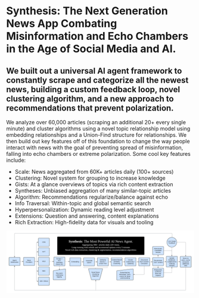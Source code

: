 # Synthesis: The Next Generation News App Combating Misinformation and Echo Chambers in the Age of Social Media and AI.

## We built out a universal AI agent framework to constantly scrape and categorize all the newest news, building a custom feedback loop, novel clustering algorithm, and a new approach to recommendations that prevent polarization. 

We analyze over 60,000 articles (scraping an additional 20+ every single minute) and cluster algorithms using a novel topic relationship model using embedding relationships and a Union-Find structure for relationships. We then build out key features off of this foundation to change the way people interact with news with the goal of preventing spread of misinformation, falling into echo chambers or extreme polarization. Some cool key features include:

* Scale: News aggregated from 60K+ articles daily (100+ sources)
* Clustering: Novel system for grouping to increase knowledge
* Gists: At a glance overviews of topics via rich content extraction
* Syntheses: Unbiased aggregation of many similar-topic articles
* Algorithm: Recommendations regularize/balance against echo
* Info Traversal: Within-topic and global semantic search
* Hyperpersonalization: Dynamic reading level adjustment
* Extensions: Question and answering, content explanations
* Rich Extraction: High-fidelity data for visuals and tooling

![agent-flow-chart](flowchart.png)

